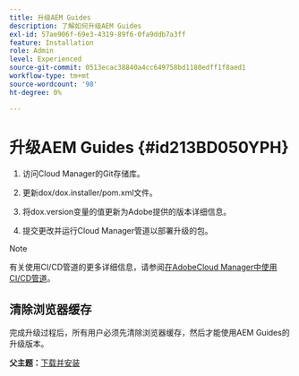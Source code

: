 ```yaml
---
title: 升级AEM Guides
description: 了解如何升级AEM Guides
exl-id: 57ae906f-69e3-4319-89f6-0fa9ddb7a3ff
feature: Installation
role: Admin
level: Experienced
source-git-commit: 0513ecac38840a4cc649758bd1180edff1f8aed1
workflow-type: tm+mt
source-wordcount: '98'
ht-degree: 0%

---
```


# 升级AEM Guides {#id213BD050YPH}

1. 访问Cloud Manager的Git存储库。

1. 更新dox/dox.installer/pom.xml文件。

1. 将dox.version变量的值更新为Adobe提供的版本详细信息。

1. 提交更改并运行Cloud Manager管道以部署升级的包。


>[!NOTE]
>
> 有关使用CI/CD管道的更多详细信息，请参阅[在AdobeCloud Manager中使用CI/CD管道](https://experienceleague.adobe.com/docs/experience-manager-learn/foundation/cloud-manager/use-the-cicd-pipeline-in-cloud-manager-for-aem.html)。

## 清除浏览器缓存

完成升级过程后，所有用户必须先清除浏览器缓存，然后才能使用AEM Guides的升级版本。

**父主题：**&#x200B;[&#x200B;下载并安装](download-install.md)
